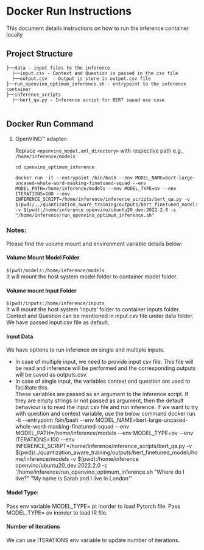 # Docker Run Instructions
This document details instructions on how to run the inference container locally

## Project Structure 
```
├──data - input files to the inference
  ├──input.csv - Context and Question is passed in the csv file
  ├──output.csv  - Output is store in output.csv file
├──run_openvino_optimum_inference.sh - entrypoint to the inference container 
├──inference_scripts 
  ├──bert_qa.py - Inference script for BERT squad use case
 
```

## Docker Run Command
1. OpenVINO™ adapter:    
  
   Replace `<openvino_model.xml_directory>` with respective path e.g., `/home/inference/models`  
    
   ```
   cd openvino_optimum_inference
    
   docker run -it --entrypoint /bin/bash --env MODEL_NAME=bert-large-uncased-whole-word-masking-finetuned-squad --env MODEL_PATH=/home/inference/models --env MODEL_TYPE=ov --env ITERATIONS=100 --env INFERENCE_SCRIPT=/home/inference/inference_scripts/bert_qa.py -v  $(pwd)/../quantization_aware_training/outputs/bert_finetuned_model:/home/inference/models -v $(pwd):/home/inference openvino/ubuntu20_dev:2022.2.0 -c "/home/inference/run_openvino_optimum_inference.sh"
   ```
### **Notes**:  
Please find the volume mount and environment variable details below:

#### **Volume Mount Model Folder**
`$(pwd)/models:/home/inference/models`  
It will mount the host system model folder to container model folder.

#### **Volume mount Input Folder**
`$(pwd)/inputs:/home/inference/inputs`  
It will mount the host system ‘inputs’ folder to container inputs folder.
Context and Question can be mentioned in input.csv file under data folder. We have passed input.csv file as default.

#### **Input Data**
We have options to run inference on single and multiple inputs.  
- In case of multiple input, we need to provide input csv file. 
This file will be read and inference will be performed and the corresponding outputs will be saved as outputs.csv.  
- In case of single input, the variables context and question are used to facilitate this.  
  These variables are passed as an argument to the inference script. If they are empty strings or not passed as argument, then the default behaviour is to read the input csv file and run inference. If we want to try with question and context variable, use the below command
     docker run -it --entrypoint /bin/bash --env MODEL_NAME=bert-large-uncased-whole-word-masking-finetuned-squad --env MODEL_PATH=/home/inference/models --env MODEL_TYPE=ov --env ITERATIONS=100 --env INFERENCE_SCRIPT=/home/inference/inference_scripts/bert_qa.py -v  $(pwd)/../quantization_aware_training/outputs/bert_finetuned_model:/home/inference/models -v $(pwd):/home/inference openvino/ubuntu20_dev:2022.2.0 -c '/home/inference/run_openvino_optimum_inference.sh "Where do I live?" "My name is Sarah and I live in London"'

#### **Model Type:**
Pass env variable MODEL_TYPE= pt inorder to load Pytorch file.
Pass MODEL_TYPE= ov inorder to load IR file.

#### **Number of iterations**
We can use ITERATIONS env variable to update number of iterations.

